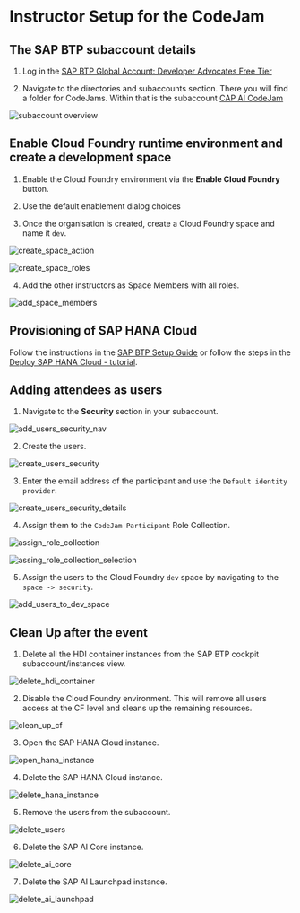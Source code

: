 # Instructor Setup for the CodeJam

## The SAP BTP subaccount details

1. Log in the [SAP BTP Global Account: Developer Advocates Free Tier](https://emea.cockpit.btp.cloud.sap/cockpit/#/globalaccount/275320f9-4c26-4622-8728-b6f5196075f5/accountModel&//?section=HierarchySection&view=TreeTableView)

2. Navigate to the directories and subaccounts section. There you will find a folder for CodeJams. Within that is the subaccount [CAP AI CodeJam](https://emea.cockpit.btp.cloud.sap/cockpit/#/globalaccount/275320f9-4c26-4622-8728-b6f5196075f5/subaccount/6088766d-dcc4-4e56-972f-652baad796be/subaccountoverview)

![subaccount overview](./assets/instructor-guide/subaccount.png)

## Enable Cloud Foundry runtime environment and create a development space

1. Enable the Cloud Foundry environment via the **Enable Cloud Foundry** button.

2. Use the default enablement dialog choices

3. Once the organisation is created, create a Cloud Foundry space and name it `dev`.

![create_space_action](./assets/instructor-guide/createSpace.png)

![create_space_roles](./assets/instructor-guide/createSpace2.png)

4. Add the other instructors as Space Members with all roles.

![add_space_members](./assets/instructor-guide/spaceMembers.png)

## Provisioning of SAP HANA Cloud

Follow the instructions in the [SAP BTP Setup Guide](./btp-setup-guide.md) or follow the steps in the [Deploy SAP HANA Cloud - tutorial](https://developers.sap.com/tutorials/hana-cloud-deploying.html).

## Adding attendees as users

1. Navigate to the **Security** section in your subaccount.

![add_users_security_nav](./assets/instructor-guide/add_users_security_nav.png)

2. Create the users.

![create_users_security](./assets/instructor-guide/create_users_security.png)

3. Enter the email address of the participant and use the `Default identity provider`.

![create_users_security_details](./assets/instructor-guide/create_users_security_details.png)

4. Assign them to the `CodeJam Participant` Role Collection.

![assign_role_collection](./assets/instructor-guide/assign_role_collection.png)

![assing_role_collection_selection](./assets/instructor-guide/assing_role_collection_selection.png)

5. Assign the users to the Cloud Foundry `dev` space by navigating to the `space -> security`.

![add_users_to_dev_space](./assets/instructor-guide/add_users_to_dev_space.png)

## Clean Up after the event

1. Delete all the HDI container instances from the SAP BTP cockpit subaccount/instances view.

![delete_hdi_container](./assets/instructor-guide/delete_hdi_container.png)

2. Disable the Cloud Foundry environment. This will remove all users access at the CF level and cleans up the remaining resources.

![clean_up_cf](./assets/instructor-guide/cleanupCloudFoundry.png)

3. Open the SAP HANA Cloud instance.

![open_hana_instance](./assets/instructor-guide/open_hana_instance.png)

4. Delete the SAP HANA Cloud instance.
 
![delete_hana_instance](./assets/instructor-guide/delete_hana_instance.png)

5. Remove the users from the subaccount.

![delete_users](./assets/instructor-guide/delete_users.png)

6. Delete the SAP AI Core instance.

![delete_ai_core](./assets/instructor-guide/delete_ai_core.png)

7. Delete the SAP AI Launchpad instance.

![delete_ai_launchpad](./assets/instructor-guide/delete_ai_launchpad.png)